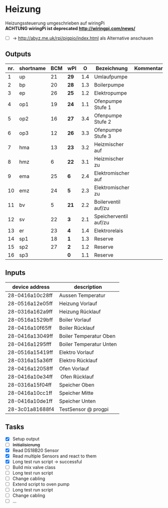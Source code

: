 # Heizung
 Heizungssteuerung umgeschrieben auf wiringPi </br>
 **ACHTUNG wiringPi ist deprecated http://wiringpi.com/news/** </br>
- [ ] -> http://abyz.me.uk/rpi/pigpio/index.html als Alternative anschauen

## Outputs
	
nr. | shortname | BCM | wPI | O | Bezeichnung | Kommentar
---|---|---|---|---|---|---
 1 | up  | 21 | **29** | 1.4 | Umlaufpumpe |
 2 | bp  | 20 | **28** | 1.3 | Boilerpumpe |
 3 | ep  | 26 | **25** | 1.2 | Elektropumpe |
 4 | op1 | 19 | **24** | 1.1 | Ofenpumpe Stufe 1 |
 5 | op2 | 16 | **27** | 3.4 | Ofenpumpe Stufe 2 |
 6 | op3 | 12 | **26** | 3.3 | Ofenpumpe Stufe 3 |
 7 | hma | 13 | **23** | 3.2 | Heizmischer auf |
 8 | hmz |  6 | **22** | 3.1 | Heizmischer zu |
 9 | ema | 25 |  **6** | 2.4 | Elektromischer auf |
10 | emz | 24 |  **5** | 2.3 | Elektromischer zu |
11 | bv  |  5 | **21** | 2.2 | Boilerventil auf/zu |
12 | sv  | 22 |  **3** | 2.1 | Speicherventil auf/zu | 
13 | er  | 23 |  **4** | 1.4 | Elektrorelais | 
14 | sp1 | 18 |  **1** | 1.3 | Reserve | 
15 | sp2 | 27 |  **2** | 1.2 | Reserve |
16 | sp3 |    |  **0** | 1.1 | Reserve |

## Inputs
device address | description
---|---
28-0416a10c28ff | Aussen Temperatur
28-0516a12e05ff | Heizung Vorlauf
28-0316a162a9ff | Heizung Rücklauf
28-0516a1529bff | Boiler Vorlauf
28-0416a10f65ff | Boiler Rücklauf
28-0416a13049ff | Boiler Temperatur Oben
28-0416a1295fff | Boiler Temperatur Unten
28-0516a15419ff | Elektro Vorlauf
28-0316a15a36ff | Elektro Rücklauf
28-0416a12058ff | Ofen Vorlauf
28-0416a10e34ff | Ofen Rücklauf
28-0316a15f04ff | Speicher Oben
28-0416a10cc1ff | Speicher Mitte
28-0416a10de1ff | Speicher Unten
28-3c01a81688f4 | TestSensor @ progpi

## Tasks

- [x] Setup output
- [ ] ~~Initialisierung~~
- [x] Read DS18B20 Sensor
- [x] Read multiple Sensors and react to them
- [X] Long test run script -> successful 
- [ ] Build mix valve class
- [ ] Long test run script
- [ ] Change cabling
- [ ] Extend script to oven pump
- [ ] Long test run script
- [ ] Change cabling
- [ ] ...
